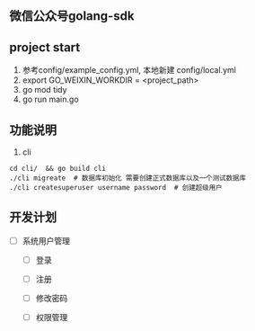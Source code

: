 ## 微信公众号golang-sdk

## project start

1. 参考config/example_config.yml, 本地新建 config/local.yml
2. export GO_WEIXIN_WORKDIR = <project_path>
3. go mod tidy
4. go run main.go


## 功能说明

1. cli
```
cd cli/  && go build cli  
./cli migreate  # 数据库初始化 需要创建正式数据库以及一个测试数据库
./cli createsuperuser username password  # 创建超级用户
```




## 开发计划 

- [ ] 系统用户管理
    - [ ] 登录
    - [ ] 注册
    - [ ] 修改密码
    - [ ] 权限管理
 